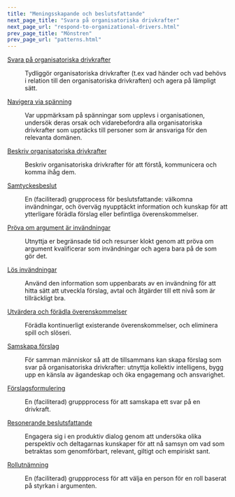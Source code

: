 ```yaml
---
title: "Meningsskapande och beslutsfattande"
next_page_title: "Svara på organisatoriska drivkrafter"
next_page_url: "respond-to-organizational-drivers.html"
prev_page_title: "Mönstren"
prev_page_url: "patterns.html"
---
```



<dl>

  <dt><a href="respond-to-organizational-drivers.html">Svara på organisatoriska drivkrafter</a></dt>
  <dd><p>Tydliggör organisatoriska drivkrafter (t.ex vad händer och vad behövs i relation till den organisatoriska drivkraften) och agera på lämpligt sätt.</p></dd>

  <dt><a href="navigate-via-tension.html">Navigera via spänning</a></dt>
  <dd><p>Var uppmärksam på spänningar som upplevs i organisationen, undersök deras orsak och vidarebefordra alla organisatoriska drivkrafter som upptäcks till personer som är ansvariga för den relevanta domänen.</p></dd>

  <dt><a href="describe-organizational-drivers.html">Beskriv organisatoriska drivkrafter</a></dt>
  <dd><p>Beskriv organisatoriska drivkrafter för att förstå, kommunicera och komma ihåg dem.</p></dd>

  <dt><a href="consent-decision-making.html">Samtyckesbeslut</a></dt>
  <dd><p>En (faciliterad) grupprocess för beslutsfattande: välkomna invändningar, och överväg nyupptäckt information och kunskap för att ytterligare förädla förslag eller befintliga överenskommelser.</p></dd>

  <dt><a href="test-arguments-qualify-as-objections.html">Pröva om argument är invändningar</a></dt>
  <dd><p>Utnyttja er begränsade tid och resurser klokt genom att pröva om argument kvalificerar som invändningar och agera bara på de som gör det.</p></dd>

  <dt><a href="resolve-objections.html">Lös invändningar</a></dt>
  <dd><p>Använd den information som uppenbarats av en invändning för att hitta sätt att utveckla förslag, avtal och åtgärder till ett nivå som är tillräckligt bra. </p></dd>

  <dt><a href="evaluate-and-evolve-agreements.html">Utvärdera och förädla överenskommelser</a></dt>
  <dd><p>Förädla kontinuerligt existerande överenskommelser, och eliminera spill och slöseri.</p></dd>

  <dt><a href="co-create-proposals.html">Samskapa förslag</a></dt>
  <dd><p>För samman människor så att de tillsammans kan skapa förslag som svar på organisatoriska drivkrafter: utnyttja kollektiv intelligens, bygg upp en känsla av ägandeskap och öka engagemang och ansvarighet.</p></dd>

  <dt><a href="proposal-forming.html">Förslagsformulering</a></dt>
  <dd><p>En (faciliterad) gruppprocess för att samskapa ett svar på en drivkraft.</p></dd>

  <dt><a href="reasoned-decision-making.html">Resonerande beslutsfattande</a></dt>
  <dd><p>Engagera sig i en produktiv dialog genom att undersöka olika perspektiv och deltagarnas kunskaper för att nå samsyn om vad som betraktas som genomförbart, relevant, giltigt och empiriskt sant.</p></dd>

  <dt><a href="role-selection.html">Rollutnämning</a></dt>
  <dd><p>En (faciliterad) gruppprocess för att välja en person för en roll baserat på styrkan i argumenten.</p></dd>
</dl>
